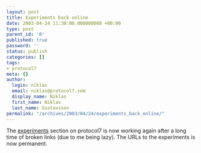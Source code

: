 ```yaml
---
layout: post
title: Experiments back online
date: 2003-04-24 11:30:00.000000000 +00:00
type: post
parent_id: '0'
published: true
password: ''
status: publish
categories: []
tags:
- protocol7
meta: {}
author:
  login: niklas
  email: niklas@protocol7.com
  display_name: Niklas
  first_name: Niklas
  last_name: Gustavsson
permalink: "/archives/2003/04/24/experiments_back_online/"
---
```

The [experiments](http://www.protocol7.com/experiments) section on protocol7 is now working again after a long time of broken links (due to me being lazy). The URLs to the experiments is now permanent.

